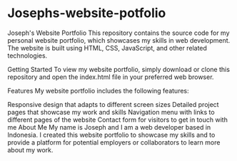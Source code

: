# Josephs-website-potfolio
Joseph's Website Portfolio
This repository contains the source code for my personal website portfolio, which showcases my skills in web development. The website is built using HTML, CSS, JavaScript, and other related technologies.

Getting Started
To view my website portfolio, simply download or clone this repository and open the index.html file in your preferred web browser.

Features
My website portfolio includes the following features:

Responsive design that adapts to different screen sizes
Detailed project pages that showcase my work and skills
Navigation menu with links to different pages of the website
Contact form for visitors to get in touch with me
About Me
My name is Joseph and I am a web developer based in Indonesia. I created this website portfolio to showcase my skills and to provide a platform for potential employers or collaborators to learn more about my work.
